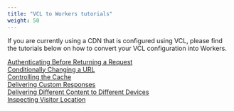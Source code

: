 ```yaml
---
title: "VCL to Workers tutorials"
weight: 50
---
```


If you are currently using a CDN that is configured using VCL, please find the tutorials below on how to convert your VCL configuration into Workers.

[Authenticating Before Returning a Request](./authenticating-before-returning-a-request/) <br/>
[Conditionally Changing a URL](./conditionally-changing-a-url/) <br/>
[Controlling the Cache](./controlling-the-cache/) <br/>
[Delivering Custom Responses](./delivering-custom-responses/) <br/>
[Delivering Different Content to Different Devices](./delivering-different-content-to-different-devices/) <br/>
[Inspecting Visitor Location](./inspecting-visitor-location/) <br/>